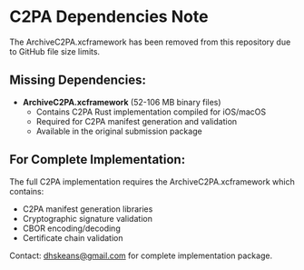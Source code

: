 # C2PA Dependencies Note

The ArchiveC2PA.xcframework has been removed from this repository due to GitHub file size limits.

## Missing Dependencies:
- **ArchiveC2PA.xcframework** (52-106 MB binary files)
  - Contains C2PA Rust implementation compiled for iOS/macOS
  - Required for C2PA manifest generation and validation
  - Available in the original submission package

## For Complete Implementation:
The full C2PA implementation requires the ArchiveC2PA.xcframework which contains:
- C2PA manifest generation libraries
- Cryptographic signature validation
- CBOR encoding/decoding
- Certificate chain validation

Contact: dhskeans@gmail.com for complete implementation package.
